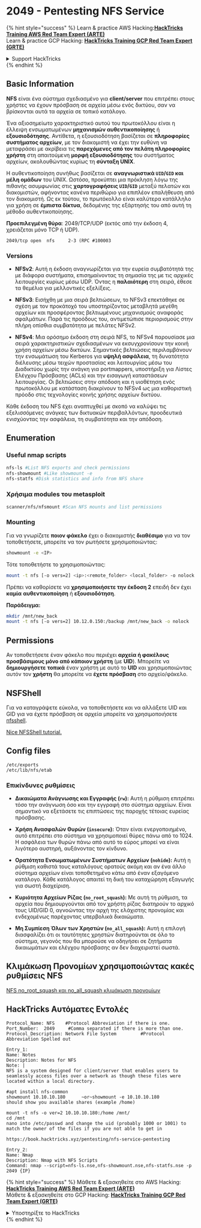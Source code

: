 # 2049 - Pentesting NFS Service

{% hint style="success" %}
Learn & practice AWS Hacking:<img src="/.gitbook/assets/arte.png" alt="" data-size="line">[**HackTricks Training AWS Red Team Expert (ARTE)**](https://training.hacktricks.xyz/courses/arte)<img src="/.gitbook/assets/arte.png" alt="" data-size="line">\
Learn & practice GCP Hacking: <img src="/.gitbook/assets/grte.png" alt="" data-size="line">[**HackTricks Training GCP Red Team Expert (GRTE)**<img src="/.gitbook/assets/grte.png" alt="" data-size="line">](https://training.hacktricks.xyz/courses/grte)

<details>

<summary>Support HackTricks</summary>

* Check the [**subscription plans**](https://github.com/sponsors/carlospolop)!
* **Join the** 💬 [**Discord group**](https://discord.gg/hRep4RUj7f) or the [**telegram group**](https://t.me/peass) or **follow** us on **Twitter** 🐦 [**@hacktricks\_live**](https://twitter.com/hacktricks\_live)**.**
* **Share hacking tricks by submitting PRs to the** [**HackTricks**](https://github.com/carlospolop/hacktricks) and [**HackTricks Cloud**](https://github.com/carlospolop/hacktricks-cloud) github repos.

</details>
{% endhint %}

## **Basic Information**

**NFS** είναι ένα σύστημα σχεδιασμένο για **client/server** που επιτρέπει στους χρήστες να έχουν πρόσβαση σε αρχεία μέσω ενός δικτύου, σαν να βρίσκονται αυτά τα αρχεία σε τοπικό κατάλογο.

Ένα αξιοσημείωτο χαρακτηριστικό αυτού του πρωτοκόλλου είναι η έλλειψη ενσωματωμένων **μηχανισμών αυθεντικοποίησης** ή **εξουσιοδότησης**. Αντίθετα, η εξουσιοδότηση βασίζεται σε **πληροφορίες συστήματος αρχείων**, με τον διακομιστή να έχει την ευθύνη να μεταφράσει με ακρίβεια τις **παρεχόμενες από τον πελάτη πληροφορίες χρήστη** στη απαιτούμενη **μορφή εξουσιοδότησης** του συστήματος αρχείων, ακολουθώντας κυρίως τη **σύνταξη UNIX**.

Η αυθεντικοποίηση συνήθως βασίζεται σε **αναγνωριστικά `UID`/`GID` και μέλη ομάδων** του UNIX. Ωστόσο, προκύπτει μια πρόκληση λόγω της πιθανής ασυμφωνίας στις **χαρτογραφήσεις `UID`/`GID`** μεταξύ πελατών και διακομιστών, αφήνοντας κανένα περιθώριο για επιπλέον επαλήθευση από τον διακομιστή. Ως εκ τούτου, το πρωτόκολλο είναι καλύτερα κατάλληλο για χρήση σε **έμπιστα δίκτυα**, δεδομένης της εξάρτησής του από αυτή τη μέθοδο αυθεντικοποίησης.

**Προεπιλεγμένη θύρα**: 2049/TCP/UDP (εκτός από την έκδοση 4, χρειάζεται μόνο TCP ή UDP).&#x20;
```
2049/tcp open  nfs     2-3 (RPC #100003
```
### Versions

- **NFSv2**: Αυτή η έκδοση αναγνωρίζεται για την ευρεία συμβατότητά της με διάφορα συστήματα, επισημαίνοντας τη σημασία της με τις αρχικές λειτουργίες κυρίως μέσω UDP. Όντας η **παλαιότερη** στη σειρά, έθεσε τα θεμέλια για μελλοντικές εξελίξεις.

- **NFSv3**: Εισήχθη με μια σειρά βελτιώσεων, το NFSv3 επεκτάθηκε σε σχέση με τον προκάτοχό του υποστηρίζοντας μεταβλητά μεγέθη αρχείων και προσφέροντας βελτιωμένους μηχανισμούς αναφοράς σφαλμάτων. Παρά τις προόδους του, αντιμετώπισε περιορισμούς στην πλήρη οπίσθια συμβατότητα με πελάτες NFSv2.

- **NFSv4**: Μια ορόσημο έκδοση στη σειρά NFS, το NFSv4 παρουσίασε μια σειρά χαρακτηριστικών σχεδιασμένων να εκσυγχρονίσουν την κοινή χρήση αρχείων μέσω δικτύων. Σημαντικές βελτιώσεις περιλαμβάνουν την ενσωμάτωση του Kerberos για **υψηλή ασφάλεια**, τη δυνατότητα διέλευσης μέσω τειχών προστασίας και λειτουργίας μέσω του Διαδικτύου χωρίς την ανάγκη για portmappers, υποστήριξη για Λίστες Ελέγχου Πρόσβασης (ACLs) και την εισαγωγή καταστάσεων λειτουργίας. Οι βελτιώσεις στην απόδοση και η υιοθέτηση ενός πρωτοκόλλου με κατάσταση διακρίνουν το NFSv4 ως μια καθοριστική πρόοδο στις τεχνολογίες κοινής χρήσης αρχείων δικτύου.

Κάθε έκδοση του NFS έχει αναπτυχθεί με σκοπό να καλύψει τις εξελισσόμενες ανάγκες των δικτυακών περιβαλλόντων, προοδευτικά ενισχύοντας την ασφάλεια, τη συμβατότητα και την απόδοση.

## Enumeration

### Useful nmap scripts
```bash
nfs-ls #List NFS exports and check permissions
nfs-showmount #Like showmount -e
nfs-statfs #Disk statistics and info from NFS share
```
### Χρήσιμα modules του metasploit
```bash
scanner/nfs/nfsmount #Scan NFS mounts and list permissions
```
### Mounting

Για να γνωρίζετε **ποιον φάκελο** έχει ο διακομιστής **διαθέσιμο** για να τον τοποθετήσετε, μπορείτε να τον ρωτήσετε χρησιμοποιώντας:
```bash
showmount -e <IP>
```
Τότε τοποθετήστε το χρησιμοποιώντας:
```bash
mount -t nfs [-o vers=2] <ip>:<remote_folder> <local_folder> -o nolock
```
Πρέπει να καθορίσετε να **χρησιμοποιήσετε την έκδοση 2** επειδή δεν έχει **καμία** **αυθεντικοποίηση** ή **εξουσιοδότηση**.

**Παράδειγμα:**
```bash
mkdir /mnt/new_back
mount -t nfs [-o vers=2] 10.12.0.150:/backup /mnt/new_back -o nolock
```
## Permissions

Αν τοποθετήσετε έναν φάκελο που περιέχει **αρχεία ή φακέλους προσβάσιμους μόνο από κάποιον χρήστη** (με **UID**). Μπορείτε να **δημιουργήσετε** **τοπικά** έναν χρήστη με αυτό το **UID** και χρησιμοποιώντας αυτόν τον **χρήστη** θα μπορείτε να **έχετε πρόσβαση** στο αρχείο/φάκελο.

## NSFShell

Για να καταγράψετε εύκολα, να τοποθετήσετε και να αλλάξετε UID και GID για να έχετε πρόσβαση σε αρχεία μπορείτε να χρησιμοποιήσετε [nfsshell](https://github.com/NetDirect/nfsshell).

[Nice NFSShell tutorial.](https://www.pentestpartners.com/security-blog/using-nfsshell-to-compromise-older-environments/)

## Config files
```
/etc/exports
/etc/lib/nfs/etab
```
### Επικίνδυνες ρυθμίσεις

- **Δικαιώματα Ανάγνωσης και Εγγραφής (`rw`):** Αυτή η ρύθμιση επιτρέπει τόσο την ανάγνωση όσο και την εγγραφή στο σύστημα αρχείων. Είναι σημαντικό να εξετάσετε τις επιπτώσεις της παροχής τέτοιας ευρείας πρόσβασης.

- **Χρήση Ανασφαλών Θυρών (`insecure`):** Όταν είναι ενεργοποιημένο, αυτό επιτρέπει στο σύστημα να χρησιμοποιεί θύρες πάνω από το 1024. Η ασφάλεια των θυρών πάνω από αυτό το εύρος μπορεί να είναι λιγότερο αυστηρή, αυξάνοντας τον κίνδυνο.

- **Ορατότητα Ενσωματωμένων Συστήματων Αρχείων (`nohide`):** Αυτή η ρύθμιση καθιστά τους καταλόγους ορατούς ακόμη και αν ένα άλλο σύστημα αρχείων είναι τοποθετημένο κάτω από έναν εξαγόμενο κατάλογο. Κάθε κατάλογος απαιτεί τη δική του καταχώρηση εξαγωγής για σωστή διαχείριση.

- **Κυριότητα Αρχείων Ρίζας (`no_root_squash`):** Με αυτή τη ρύθμιση, τα αρχεία που δημιουργούνται από τον χρήστη ρίζας διατηρούν το αρχικό τους UID/GID 0, αγνοώντας την αρχή της ελάχιστης προνομίας και ενδεχομένως παρέχοντας υπερβολικά δικαιώματα.

- **Μη Συμπίεση Όλων των Χρηστών (`no_all_squash`):** Αυτή η επιλογή διασφαλίζει ότι οι ταυτότητες χρηστών διατηρούνται σε όλο το σύστημα, γεγονός που θα μπορούσε να οδηγήσει σε ζητήματα δικαιωμάτων και ελέγχου πρόσβασης αν δεν διαχειριστεί σωστά.

## Κλιμάκωση Προνομίων χρησιμοποιώντας κακές ρυθμίσεις NFS

[NFS no\_root\_squash και no\_all\_squash κλιμάκωση προνομίων](../linux-hardening/privilege-escalation/nfs-no\_root\_squash-misconfiguration-pe.md)

## HackTricks Αυτόματες Εντολές
```
Protocol_Name: NFS    #Protocol Abbreviation if there is one.
Port_Number:  2049     #Comma separated if there is more than one.
Protocol_Description: Network File System         #Protocol Abbreviation Spelled out

Entry_1:
Name: Notes
Description: Notes for NFS
Note: |
NFS is a system designed for client/server that enables users to seamlessly access files over a network as though these files were located within a local directory.

#apt install nfs-common
showmount 10.10.10.180      ~or~showmount -e 10.10.10.180
should show you available shares (example /home)

mount -t nfs -o ver=2 10.10.10.180:/home /mnt/
cd /mnt
nano into /etc/passwd and change the uid (probably 1000 or 1001) to match the owner of the files if you are not able to get in

https://book.hacktricks.xyz/pentesting/nfs-service-pentesting

Entry_2:
Name: Nmap
Description: Nmap with NFS Scripts
Command: nmap --script=nfs-ls.nse,nfs-showmount.nse,nfs-statfs.nse -p 2049 {IP}
```
{% hint style="success" %}
Μάθετε & εξασκηθείτε στο AWS Hacking:<img src="/.gitbook/assets/arte.png" alt="" data-size="line">[**HackTricks Training AWS Red Team Expert (ARTE)**](https://training.hacktricks.xyz/courses/arte)<img src="/.gitbook/assets/arte.png" alt="" data-size="line">\
Μάθετε & εξασκηθείτε στο GCP Hacking: <img src="/.gitbook/assets/grte.png" alt="" data-size="line">[**HackTricks Training GCP Red Team Expert (GRTE)**<img src="/.gitbook/assets/grte.png" alt="" data-size="line">](https://training.hacktricks.xyz/courses/grte)

<details>

<summary>Υποστηρίξτε το HackTricks</summary>

* Ελέγξτε τα [**σχέδια συνδρομής**](https://github.com/sponsors/carlospolop)!
* **Εγγραφείτε στο** 💬 [**Discord group**](https://discord.gg/hRep4RUj7f) ή στο [**telegram group**](https://t.me/peass) ή **ακολουθήστε** μας στο **Twitter** 🐦 [**@hacktricks\_live**](https://twitter.com/hacktricks\_live)**.**
* **Μοιραστείτε κόλπα hacking υποβάλλοντας PRs στα** [**HackTricks**](https://github.com/carlospolop/hacktricks) και [**HackTricks Cloud**](https://github.com/carlospolop/hacktricks-cloud) github repos.

</details>
{% endhint %}
